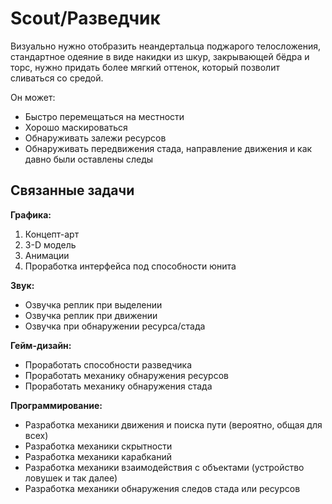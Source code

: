 # Scout/Разведчик

Визуально нужно отобразить неандертальца поджарого телосложения, стандартное одеяние в виде накидки из шкур, закрывающей бёдра и торс, нужно придать более мягкий оттенок, который позволит сливаться со средой.

Он может:

- Быстро перемещаться на местности
- Хорошо маскироваться
- Обнаруживать залежи ресурсов
- Обнаруживать передвижения стада, направление движения и как давно были оставлены следы

## Связанные задачи

**Графика:**

1. Концепт-арт
2. 3-D модель
3. Анимации
4. Проработка интерфейса под способности юнита

**Звук:**

- Озвучка реплик при выделении
- Озвучка реплик при движении
- Озвучка при обнаружении ресурса/стада

**Гейм-дизайн:**

- Проработать способности разведчика
- Проработать механику обнаружения ресурсов
- Проработать механику обнаружения стада

**Программирование:**

- Разработка механики движения и поиска пути (вероятно, общая для всех)
- Разработка механики скрытности
- Разработка механики карабканий
- Разработка механики взаимодействия с объектами (устройство ловушек и так далее)
- Разработка механики обнаружения следов стада или ресурсов